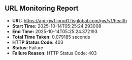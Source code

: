 ## URL Monitoring Report

- **URL:** https://api-gw1-prod1.fisglobal.com/gw/v1/health
- **Start Time:** 2025-10-14T05:25:24.293008
- **End Time:** 2025-10-14T05:25:24.372193
- **Total Time Taken:** 0.079185 seconds
- **HTTP Status Code:** 403
- **Status:** Failure
- **Failure Reason:** HTTP Status Code: 403

